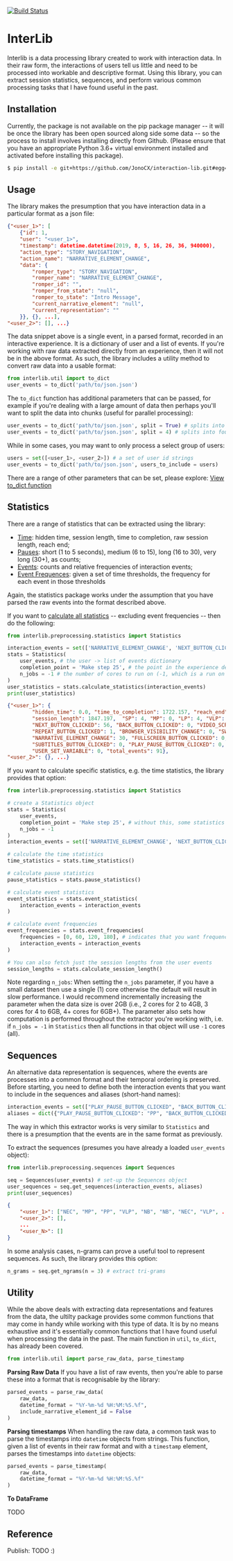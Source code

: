 [![Build Status](https://travis-ci.com/JonoCX/interaction-lib.svg?token=sYqfGmcBzimeQwqRHqma&branch=master)](https://travis-ci.com/JonoCX/interaction-lib)

# InterLib

Interlib is a data processing library created to work with interaction data. In their raw form, the interactions of users tell us little and need to be processed into workable and descriptive format. Using this library, you can extract session statistics, sequences, and perform various common processing tasks that I have found useful in the past.

## Installation

Currently, the package is not available on the pip package manager -- it will be once the library has been open sourced along side some data -- so the process to install involves installing directly from Github. (Please ensure that you have an appropriate Python 3.6+ virtual environment installed and activated before installing this package).

```bash
$ pip install -e git+https://github.com/JonoCX/interaction-lib.git#egg=interlib
```

## Usage
The library makes the presumption that you have interaction data in a particular format as a json file: 

```json
{"<user_1>": [
    {"id": 1,
    "user": "<user_1>",
    "timestamp": datetime.datetime(2019, 8, 5, 16, 26, 36, 940000),
    "action_type": "STORY_NAVIGATION",
    "action_name": "NARRATIVE_ELEMENT_CHANGE",
    "data": {
        "romper_type": "STORY_NAVIGATION",
        "romper_name": "NARRATIVE_ELEMENT_CHANGE",
        "romper_id": "",
        "romper_from_state": "null",
        "romper_to_state": "Intro Message",
        "current_narrative_element": "null",
        "current_representation": ""
    }}, {}, ...],
"<user_2>": [], ...}
```

The data snippet above is a single event, in a parsed format, recorded in an interactive experience. It is a dictionary of user and a list of events. If you're working with raw data extracted directly from an experience, then it will not be in the above format. As such, the library includes a utility method to convert raw data into a usable format:

```python
from interlib.util import to_dict
user_events = to_dict('path/to/json.json')
```

The `to_dict` function has additional parameters that can be passed, for example if you're dealing with a large amount of data then perhaps you'll want to split the data into chunks (useful for parallel processing):

```python
user_events = to_dict('path/to/json.json', split = True) # splits into two, or;
user_events = to_dict('path/to/json.json', split = 4) # splits into four
```

While in some cases, you may want to only process a select group of users:

```python
users = set([<user_1>, <user_2>]) # a set of user id strings
user_events = to_dict('path/to/json.json', users_to_include = users)
```

There are a range of other parameters that can be set, please explore: [View to_dict function](https://github.com/JonoCX/interaction-lib/blob/522718574a4dbff78937f95be74564baacef1dfa/interlib/util/data.py#L71)

## Statistics
There are a range of statistics that can be extracted using the library: 

- [Time](https://github.com/JonoCX/interaction-lib/blob/522718574a4dbff78937f95be74564baacef1dfa/interlib/preprocessing/statistics.py#L42): hidden time, session length, time to completion, raw session length, reach end;
- [Pauses](https://github.com/JonoCX/interaction-lib/blob/522718574a4dbff78937f95be74564baacef1dfa/interlib/preprocessing/statistics.py#L239): short (1 to 5 seconds), medium (6 to 15), long (16 to 30), very long (30+), as counts;
- [Events](https://github.com/JonoCX/interaction-lib/blob/522718574a4dbff78937f95be74564baacef1dfa/interlib/preprocessing/statistics.py#L304): counts and relative frequencies of interaction events;
- [Event Frequences](https://github.com/JonoCX/interaction-lib/blob/522718574a4dbff78937f95be74564baacef1dfa/interlib/preprocessing/statistics.py#L410): given a set of time thresholds, the frequency for each event in those thresholds

Again, the statistics package works under the assumption that you have parsed the raw events into the format described above. 

If you want to [calculate all statistics](https://github.com/JonoCX/interaction-lib/blob/522718574a4dbff78937f95be74564baacef1dfa/interlib/preprocessing/statistics.py#L595) -- excluding event frequencies -- then do the following:

```python
from interlib.preprocessing.statistics import Statistics

interaction_events = set(['NARRATIVE_ELEMENT_CHANGE', 'NEXT_BUTTON_CLICKED', ...]) # set of all user events you want to consider
stats = Statistics(
    user_events, # the user -> list of events dictionary
    completion_point = 'Make step 25', # the point in the experience determined to be the end
    n_jobs = -1 # the number of cores to run on (-1, which is a run on all available cores, is the default)
)
user_statistics = stats.calculate_statistics(interaction_events)
print(user_statistics)
```

```json
{"<user_1>": {
        "hidden_time": 0.0, "time_to_completion": 1722.157, "reach_end": True, "raw_session_length": 1847.197,
        "session_length": 1847.197,  "SP": 4, "MP": 0, "LP": 4, "VLP": 25,
        "NEXT_BUTTON_CLICKED": 56, "BACK_BUTTON_CLICKED": 0, "VIDEO_SCRUBBED": 0, "VOLUME_CHANGED": 0,
        "REPEAT_BUTTON_CLICKED": 1, "BROWSER_VISIBILITY_CHANGE": 0, "SWITCH_VIEW_BUTTON_CLICKED": 2,
        "NARRATIVE_ELEMENT_CHANGE": 30, "FULLSCREEN_BUTTON_CLICKED": 0, "OVERLAY_BUTTON_CLICKED": 2,
        "SUBTITLES_BUTTON_CLICKED": 0, "PLAY_PAUSE_BUTTON_CLICKED": 0, "LINK_CHOICE_CLICKED": 0,
        "USER_SET_VARIABLE": 0, "total_events": 91},
"<user_2>": {}, ...}
```

If you want to calculate specific statistics, e.g. the time statistics, the library provides that option:

```python
from interlib.preprocessing.statistics import Statistics

# create a Statistics object
stats = Statistics(
    user_events,
    completion_point = 'Make step 25', # without this, some statistics cannot be calculated (reached end and time to completion)
    n_jobs = -1
)
interaction_events = set(['NARRATIVE_ELEMENT_CHANGE', 'NEXT_BUTTON_CLICKED', ...]) # set of all user events you want to consider

# calculate the time statistics
time_statistics = stats.time_statistics()

# calculate pause statistics
pause_statistics = stats.pause_statistics()

# calculate event statistics
event_statistics = stats.event_statistics(
    interaction_events = interaction_events
)

# calculate event frequencies
event_frequencies = stats.event_frequencies(
    frequencies = [0, 60, 120, 180], # indicates that you want frequencues for minutes 0 to 1, 1 to 2, and 2 to 3.
    interaction_events = interaction_events
)

# You can also fetch just the session lengths from the user events
session_lengths = stats.calculate_session_length()
```

Note regarding `n_jobs`: When setting the `n_jobs` parameter, if you have a small dataset then use a single (1) core otherwise the default will result in slow performance. I would recommend incrementally increasing the parameter when the data size is over 2GB (i.e., 2 cores for 2 to 4GB, 3 cores for 4 to 6GB, 4+ cores for 6GB+). The parameter also sets how computation is performed throughout the extractor you're working with, i.e. if `n_jobs = -1` in `Statistics` then all functions in that object will use `-1` cores (all).

## Sequences
An alternative data representation is sequences, where the events are processes into a common format and their temporal ordering is preserved. Before starting, you need to define both the interaction events that you want to include in the sequences and aliases (short-hand names):

```python
interaction_events = set(["PLAY_PAUSE_BUTTON_CLICKED", "BACK_BUTTON_CLICKED", ...])
aliases = dict({"PLAY_PAUSE_BUTTON_CLICKED": "PP", "BACK_BUTTON_CLICKED": "BB", ...})
```

The way in which this extractor works is very similar to `Statistics` and there is a presumption that the events are in the same format as previously. 

To extract the sequences (presumes you have already a loaded `user_events` object):

```python
from interlib.preprocessing.sequences import Sequences

seq = Sequences(user_events) # set-up the Sequences object
user_sequences = seq.get_sequences(interaction_events, aliases)
print(user_sequences)
```

```json
{
    "<user_1>": ["NEC", "MP", "PP", "VLP", "NB", "NB", "NEC", "VLP", ...],
    "<user_2>": [],
    ...
    "<user_N>": []
}
```

In some analysis cases, n-grams can prove a useful tool to represent sequences. As such, the library provides this option:

```python
n_grams = seq.get_ngrams(n = 3) # extract tri-grams
```

## Utility

While the above deals with extracting data representations and features from the data, the ultilty package provides some common functions that may come in handy while working with this type of data. It is by no means exhaustive and it's essentially common functions that I have found useful when processing the data in the past. The main function in `util`, `to_dict`, has already been covered.

```python
from interlib.util import parse_raw_data, parse_timestamp
```

**Parsing Raw Data**
If you have a list of raw events, then you're able to parse these into a format that is recognisable by the library:

```python
parsed_events = parse_raw_data(
    raw_data,
    datetime_format = "%Y-%m-%d %H:%M:%S.%f",
    include_narrative_element_id = False
)
```

**Parsing timestamps**
When handling the raw data, a common task was to parse the timestamps into `datetime` objects from strings. This function, given a list of events in their raw format and with a `timestamp` element, parses the timestamps into `datetime` objects:

```python
parsed_events = parse_timestamp(
    raw_data,
    datetime_format = "%Y-%m-%d %H:%M:%S.%f"
)
```

**To DataFrame**

TODO

## Reference
Publish: TODO :)

